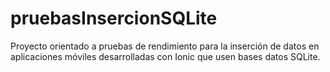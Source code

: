 # pruebasInsercionSQLite

Proyecto orientado a pruebas de rendimiento para la inserción de datos en aplicaciones móviles desarrolladas con Ionic que usen bases datos SQLite.
